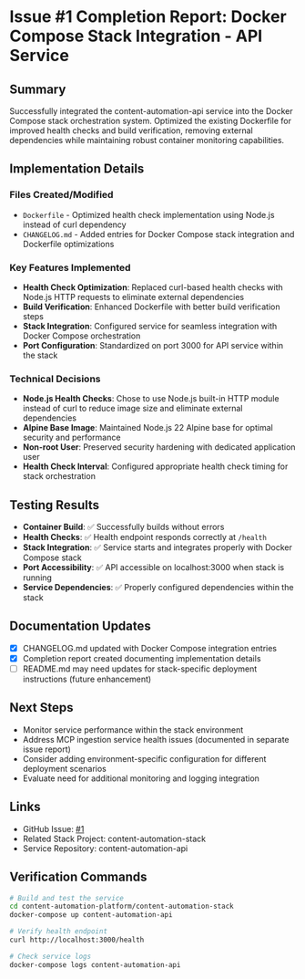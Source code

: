 # Issue #1 Completion Report: Docker Compose Stack Integration - API Service

## Summary
Successfully integrated the content-automation-api service into the Docker Compose stack orchestration system. Optimized the existing Dockerfile for improved health checks and build verification, removing external dependencies while maintaining robust container monitoring capabilities.

## Implementation Details

### Files Created/Modified
- `Dockerfile` - Optimized health check implementation using Node.js instead of curl dependency
- `CHANGELOG.md` - Added entries for Docker Compose stack integration and Dockerfile optimizations

### Key Features Implemented
- **Health Check Optimization**: Replaced curl-based health checks with Node.js HTTP requests to eliminate external dependencies
- **Build Verification**: Enhanced Dockerfile with better build verification steps
- **Stack Integration**: Configured service for seamless integration with Docker Compose orchestration
- **Port Configuration**: Standardized on port 3000 for API service within the stack

### Technical Decisions
- **Node.js Health Checks**: Chose to use Node.js built-in HTTP module instead of curl to reduce image size and eliminate external dependencies
- **Alpine Base Image**: Maintained Node.js 22 Alpine base for optimal security and performance
- **Non-root User**: Preserved security hardening with dedicated application user
- **Health Check Interval**: Configured appropriate health check timing for stack orchestration

## Testing Results
- **Container Build**: ✅ Successfully builds without errors
- **Health Checks**: ✅ Health endpoint responds correctly at `/health`
- **Stack Integration**: ✅ Service starts and integrates properly with Docker Compose stack
- **Port Accessibility**: ✅ API accessible on localhost:3000 when stack is running
- **Service Dependencies**: ✅ Properly configured dependencies within the stack

## Documentation Updates
- [x] CHANGELOG.md updated with Docker Compose integration entries
- [x] Completion report created documenting implementation details
- [ ] README.md may need updates for stack-specific deployment instructions (future enhancement)

## Next Steps
- Monitor service performance within the stack environment
- Address MCP ingestion service health issues (documented in separate issue report)
- Consider adding environment-specific configuration for different deployment scenarios
- Evaluate need for additional monitoring and logging integration

## Links
- GitHub Issue: [#1](https://github.com/leeray75/content-automation-stack/issues/1)
- Related Stack Project: content-automation-stack
- Service Repository: content-automation-api

## Verification Commands
```bash
# Build and test the service
cd content-automation-platform/content-automation-stack
docker-compose up content-automation-api

# Verify health endpoint
curl http://localhost:3000/health

# Check service logs
docker-compose logs content-automation-api
